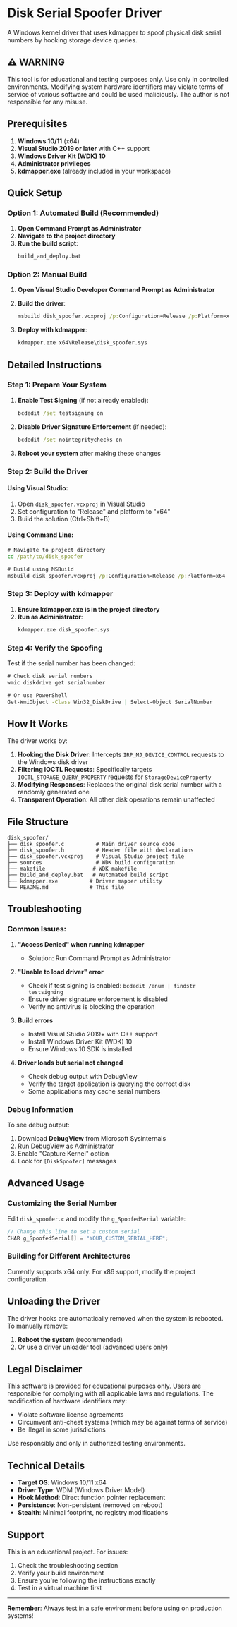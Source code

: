 # Disk Serial Spoofer Driver

A Windows kernel driver that uses kdmapper to spoof physical disk serial numbers by hooking storage device queries.

## ⚠️ WARNING

This tool is for educational and testing purposes only. Use only in controlled environments. Modifying system hardware identifiers may violate terms of service of various software and could be used maliciously. The author is not responsible for any misuse.

## Prerequisites

1. **Windows 10/11** (x64)
2. **Visual Studio 2019 or later** with C++ support
3. **Windows Driver Kit (WDK) 10**
4. **Administrator privileges**
5. **kdmapper.exe** (already included in your workspace)

## Quick Setup

### Option 1: Automated Build (Recommended)

1. **Open Command Prompt as Administrator**
2. **Navigate to the project directory**
3. **Run the build script**:
   ```cmd
   build_and_deploy.bat
   ```

### Option 2: Manual Build

1. **Open Visual Studio Developer Command Prompt as Administrator**

2. **Build the driver**:
   ```cmd
   msbuild disk_spoofer.vcxproj /p:Configuration=Release /p:Platform=x64
   ```

3. **Deploy with kdmapper**:
   ```cmd
   kdmapper.exe x64\Release\disk_spoofer.sys
   ```

## Detailed Instructions

### Step 1: Prepare Your System

1. **Enable Test Signing** (if not already enabled):
   ```cmd
   bcdedit /set testsigning on
   ```
   
2. **Disable Driver Signature Enforcement** (if needed):
   ```cmd
   bcdedit /set nointegritychecks on
   ```
   
3. **Reboot your system** after making these changes

### Step 2: Build the Driver

#### Using Visual Studio:
1. Open `disk_spoofer.vcxproj` in Visual Studio
2. Set configuration to "Release" and platform to "x64"
3. Build the solution (Ctrl+Shift+B)

#### Using Command Line:
```cmd
# Navigate to project directory
cd /path/to/disk_spoofer

# Build using MSBuild
msbuild disk_spoofer.vcxproj /p:Configuration=Release /p:Platform=x64
```

### Step 3: Deploy with kdmapper

1. **Ensure kdmapper.exe is in the project directory**
2. **Run as Administrator**:
   ```cmd
   kdmapper.exe disk_spoofer.sys
   ```

### Step 4: Verify the Spoofing

Test if the serial number has been changed:

```cmd
# Check disk serial numbers
wmic diskdrive get serialnumber

# Or use PowerShell
Get-WmiObject -Class Win32_DiskDrive | Select-Object SerialNumber
```

## How It Works

The driver works by:

1. **Hooking the Disk Driver**: Intercepts `IRP_MJ_DEVICE_CONTROL` requests to the Windows disk driver
2. **Filtering IOCTL Requests**: Specifically targets `IOCTL_STORAGE_QUERY_PROPERTY` requests for `StorageDeviceProperty`
3. **Modifying Responses**: Replaces the original disk serial number with a randomly generated one
4. **Transparent Operation**: All other disk operations remain unaffected

## File Structure

```
disk_spoofer/
├── disk_spoofer.c          # Main driver source code
├── disk_spoofer.h          # Header file with declarations
├── disk_spoofer.vcxproj    # Visual Studio project file
├── sources                 # WDK build configuration
├── makefile               # WDK makefile
├── build_and_deploy.bat   # Automated build script
├── kdmapper.exe          # Driver mapper utility
└── README.md             # This file
```

## Troubleshooting

### Common Issues:

1. **"Access Denied" when running kdmapper**
   - Solution: Run Command Prompt as Administrator

2. **"Unable to load driver" error**
   - Check if test signing is enabled: `bcdedit /enum | findstr testsigning`
   - Ensure driver signature enforcement is disabled
   - Verify no antivirus is blocking the operation

3. **Build errors**
   - Install Visual Studio 2019+ with C++ support
   - Install Windows Driver Kit (WDK) 10
   - Ensure Windows 10 SDK is installed

4. **Driver loads but serial not changed**
   - Check debug output with DebugView
   - Verify the target application is querying the correct disk
   - Some applications may cache serial numbers

### Debug Information

To see debug output:
1. Download **DebugView** from Microsoft Sysinternals
2. Run DebugView as Administrator
3. Enable "Capture Kernel" option
4. Look for `[DiskSpoofer]` messages

## Advanced Usage

### Customizing the Serial Number

Edit `disk_spoofer.c` and modify the `g_SpoofedSerial` variable:

```c
// Change this line to set a custom serial
CHAR g_SpoofedSerial[] = "YOUR_CUSTOM_SERIAL_HERE";
```

### Building for Different Architectures

Currently supports x64 only. For x86 support, modify the project configuration.

## Unloading the Driver

The driver hooks are automatically removed when the system is rebooted. To manually remove:

1. **Reboot the system** (recommended)
2. Or use a driver unloader tool (advanced users only)

## Legal Disclaimer

This software is provided for educational purposes only. Users are responsible for complying with all applicable laws and regulations. The modification of hardware identifiers may:

- Violate software license agreements
- Circumvent anti-cheat systems (which may be against terms of service)
- Be illegal in some jurisdictions

Use responsibly and only in authorized testing environments.

## Technical Details

- **Target OS**: Windows 10/11 x64
- **Driver Type**: WDM (Windows Driver Model)
- **Hook Method**: Direct function pointer replacement
- **Persistence**: Non-persistent (removed on reboot)
- **Stealth**: Minimal footprint, no registry modifications

## Support

This is an educational project. For issues:

1. Check the troubleshooting section
2. Verify your build environment
3. Ensure you're following the instructions exactly
4. Test in a virtual machine first

---

**Remember**: Always test in a safe environment before using on production systems!